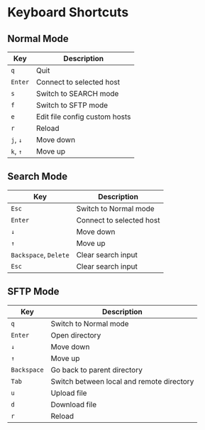 # Keyboard Shortcuts

## Normal Mode

| Key | Description |
| --- | --- |
| `q` | Quit |
| `Enter` | Connect to selected host |
| `s` | Switch to SEARCH mode |
| `f` | Switch to SFTP mode |
| `e` | Edit file config custom hosts |
| `r` | Reload |
| `j`, `↓` | Move down |
| `k`, `↑` | Move up |

## Search Mode

| Key | Description |
| --- | --- |
| `Esc` | Switch to Normal mode |
| `Enter` | Connect to selected host |
| `↓` | Move down |
| `↑` | Move up |
| `Backspace`, `Delete` | Clear search input |
| `Esc` | Clear search input |

## SFTP Mode

| Key | Description |
| --- | --- |
| `q` | Switch to Normal mode |
| `Enter` | Open directory |
| `↓` | Move down |
| `↑` | Move up |
| `Backspace` | Go back to parent directory |
| `Tab` | Switch between local and remote directory |
| `u` | Upload file |
| `d` | Download file |
| `r` | Reload |


